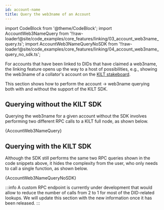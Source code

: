 ```yaml
---
id: account-name
title: Query the web3name of an Account
---
```


import CodeBlock from '@theme/CodeBlock';
import AccountWeb3NameQuery from '!!raw-loader!@site/code_examples/core_features/linking/03_account_web3name_query.ts';
import AccountWeb3NameQueryNoSDK from '!!raw-loader!@site/code_examples/core_features/linking/04_account_web3name_query_no_sdk.ts';

For accounts that have been linked to DIDs that have claimed a web3name, the linking feature opens up the way to a host of possibilities, e.g., showing the web3name of a collator's account on the [KILT stakeboard][kilt-stakeboard].

This section shows how to perform the account -> web3name querying both with and without the support of the KILT SDK.

## Querying without the KILT SDK

Querying the web3name for a given account without the SDK involves performing two different RPC calls to a KILT full node, as shown below.

<CodeBlock className="language-js">
  {AccountWeb3NameQuery}
</CodeBlock>

## Querying with the KILT SDK

Although the SDK still performs the same two RPC queries shown in the code snippets above, it hides the complexity from the user, who only needs to call a single function, as shown below.

<CodeBlock className="language-js">
  {AccountWeb3NameQueryNoSDK}
</CodeBlock>

:::info
A custom RPC endpoint is currently under development that would allow to reduce the number of calls from 2 to 1 for most of the DID-related lookups.
We will update this section with the new information once it has been released.
:::

[kilt-stakeboard]: https://stakeboard.kilt.io/